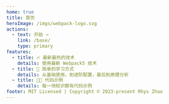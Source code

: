 ```yaml
---
home: true
title: 首页
heroImage: /imgs/webpack-logo.svg
actions:
  - text: 开始 →
    link: /base/
    type: primary
features:
  - title: 🔥 最新最热的技术
    details: 使用最新 Webpack5 技术
  - title: 📜 简单的学习方式
    details: 从基础使用，到进阶配置，最后到原理分析
  - title: 🧑‍💻 代码示例
    details: 每一块知识都有代码示例
footer: MIT Licensed | Copyright © 2023-present Rhys Zhao
---
```

